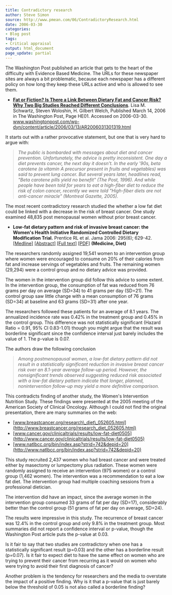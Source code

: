 ```yaml
---
title: Contradictory research
author: Steve Simon
source: http://www.pmean.com/06/ContradictoryResearch.html
date: 2006-03-30
categories:
- Blog post
tags:
- Critical appraisal
output: html_document
page_update: partial
---
```


The Washington Post published an article that gets to the heart of the
difficulty with Evidence Based Medicine. The URLs for these newspaper
sites are always a bit problematic, because each newspaper has a
different policy on how long they keep these URLs active and who is
allowed to see them.

-   **[Fat or Fiction? Is There a Link Between Dietary Fat and Cancer
    Risk? Why Two Big Studies Reached Different
    Conclusions](http://www.washingtonpost.com/wp-dyn/content/article/2006/03/13/AR2006031301319.html)**.
    Lisa M. Schwartz, Steven Woloshin, H. Gilbert Welch, Published March
    14, 2006 in The Washington Post, Page HE01. Accessed on 2006-03-30.
    www.washingtonpost.com/wp-dyn/content/article/2006/03/13/AR2006031301319.html

It starts out with a rather provocative statement, but one that is very
hard to argue with:

> *The public is bombarded with messages about diet and cancer
> prevention. Unfortunately, the advice is pretty inconsistent. One day
> a diet prevents cancer, the next day it doesn't. In the early '90s,
> beta carotene (a vitamin A precursor present in fruits and vegetables)
> was said to prevent lung cancer. But several years later, headlines
> read, "Beta carotene pills yield no benefit" (The Post, 1996). And
> while people have been told for years to eat a high-fiber diet to
> reduce the risk of colon cancer, recently we were told "High-fiber
> diets are not anti-cancer miracle" (Montreal Gazette, 2005).*

The most recent contradictory research studied the whether a low fat
diet could be linked with a decrease in the risk of breast cancer. One
study examined 48,835 post menopausal women without prior breast cancer.

-   **Low-fat dietary pattern and risk of invasive breast cancer: the
    Women's Health Initiative Randomized Controlled Dietary
    Modification Trial.** Prentice RL et al. Jama 2006: 295(6); 629-42.
    [\[Medline\]](http://www.ncbi.nlm.nih.gov/entrez/query.fcgi?cmd=Retrieve&db=PubMed&list_uids=16467232&dopt=Abstract)
    [\[Abstract\]](http://jama.ama-assn.org/cgi/content/abstract/295/6/629)
    [\[Full text\]](http://jama.ama-assn.org/cgi/content/full/295/6/629)
    [\[PDF\]](http://jama.ama-assn.org/cgi/reprint/295/6/629.pdf)
    **(Medicine, Diet)**

The researchers randomly assigned 19,541 women to an intervention group
where women were encouraged to consume on 20% of their calories from fat
and increase servings of vegetables and fruits. The remaining women
(29,294) were a control group and no dietary advice was provided.

The women in the intervention group did follow this advice to some
extent. In the intervention group, the consumption of fat was reduced
from 76 grams per day on average (SD=34) to 41 grams per day (SD=21).
The control group saw little change with a mean consumption of 76 grams
(SD=34) at baseline and 63 grams (SD=31) after one year.

The researchers followed these patients for an average of 8.1 years. The
annualized incidence rate was 0.42% in the treatment group and 0.45% in
the control group. This difference was not statistically significant
(Hazard Ratio = 0.91, 95% CI 0.83-1.01) though you might argue that the
result was borderline significant since the confidence interval just
barely includes the value of 1. The p-value is 0.07.

The authors draw the following conclusion

> *Among postmenopausal women, a low-fat dietary pattern did not result
> in a statistically significant reduction in invasive breast cancer
> risk over an 8.1-year average follow-up period. However, the
> nonsignificant trends observed suggesting reduced risk associated with
> a low-fat dietary pattern indicate that longer, planned,
> nonintervention follow-up may yield a more definitive comparison.*

This contradicts finding of another study, the Women's Intervention
Nutrition Study. These findings were presented at the 2005 meeting of
the American Society of Clinical Oncology. Although I could not find the
original presentation, there are many summaries on the web:

-   [www.breastcancer.org/research\_diet\_052605.html](http://www.breastcancer.org/research_diet_052605.html)
-   [www.cancer.gov/clinicaltrials/results/low-fat-diet0505](http://www.cancer.gov/clinicaltrials/results/low-fat-diet0505)
-   [www.natlbcc.org/bin/index.asp?strid=742&depid=20](http://www.natlbcc.org/bin/index.asp?strid=742&depid=20)

This study recruited 2,437 women who had breast cancer and were treated
either by masectomy or lumpectomy plus radiation. These women were
randomly assigned to receive an intervention (975 women) or a control
group (1,462 women). The intervention was a recommendation to eat a low
fat diet. The intervention group had multiple coaching sessions from a
professional dietician.

The intervention did have an impact, since the average women in the
intervention group consumed 33 grams of fat per day (SD=17),
considerably better than the control group (51 grams of fat per day on
average, SD=24).

The results were impressive in this study. The recurrence of breast
cancer was 12.4% in the control group and only 9.8% in the treatment
group. Most summaries did not report a confidence interval or p-value,
though the Washington Post article puts the p-value at 0.03.

Is it fair to say that two studies are contradictory when one has a
statistically significant result (p=0.03) and the other has a borderline
result (p=0.07). Is it fair to expect diet to have the same effect on
women who are trying to prevent their cancer from recurring as it would
on women who were trying to avoid their first diagnosis of cancer?

Another problem is the tendency for researchers and the media to
overstate the impact of a positive finding. Why is it that a p-value
that is just barely below the threshold of 0.05 is not also called a
borderline finding?
